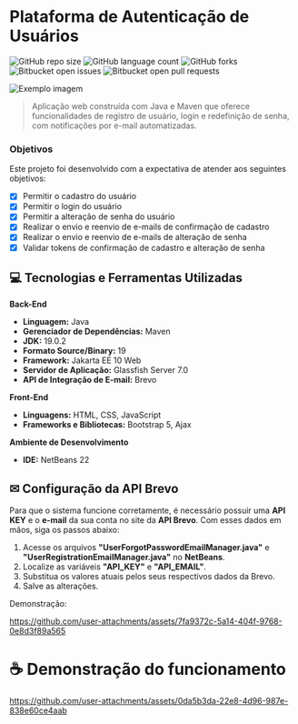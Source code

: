 # Plataforma de Autenticação de Usuários

![GitHub repo size](https://img.shields.io/github/repo-size/isaquesv/user-auth-platform?style=for-the-badge)
![GitHub language count](https://img.shields.io/github/languages/count/isaquesv/user-auth-platform?style=for-the-badge)
![GitHub forks](https://img.shields.io/github/forks/isaquesv/user-auth-platform?style=for-the-badge)
![Bitbucket open issues](https://img.shields.io/bitbucket/issues/isaquesv/user-auth-platform?style=for-the-badge)
![Bitbucket open pull requests](https://img.shields.io/bitbucket/pr-raw/isaquesv/user-auth-platform?style=for-the-badge)

<img src="https://github.com/user-attachments/assets/f67aee99-3414-4fef-85e6-6a7051c5db7d" alt="Exemplo imagem">

> Aplicação web construída com Java e Maven que oferece funcionalidades de registro de usuário, login e redefinição de senha, com notificações por e-mail automatizadas.

### Objetivos

Este projeto foi desenvolvido com a expectativa de atender aos seguintes objetivos:

- [x] Permitir o cadastro do usuário
- [x] Permitir o login do usuário
- [x] Permitir a alteração de senha do usuário
- [x] Realizar o envio e reenvio de e-mails de confirmação de cadastro
- [x] Realizar o envio e reenvio de e-mails de alteração de senha
- [x] Validar tokens de confirmação de cadastro e alteração de senha

## 💻 Tecnologias e Ferramentas Utilizadas

<b>Back-End</b>
- <b>Linguagem:</b> Java
- <b>Gerenciador de Dependências:</b> Maven
- <b>JDK:</b> 19.0.2
- <b>Formato Source/Binary:</b> 19
- <b>Framework:</b> Jakarta EE 10 Web
- <b>Servidor de Aplicação:</b> Glassfish Server 7.0
- <b>API de Integração de E-mail:</b> Brevo

<b>Front-End</b>
- <b>Linguagens:</b> HTML, CSS, JavaScript
- <b>Frameworks e Bibliotecas:</b> Bootstrap 5, Ajax

<b>Ambiente de Desenvolvimento</b>
- <b>IDE:</b> NetBeans 22

## ✉ Configuração da API Brevo

Para que o sistema funcione corretamente, é necessário possuir uma <b>API KEY</b> e o <b>e-mail</b> da sua conta no site da <b>API Brevo</b>.
Com esses dados em mãos, siga os passos abaixo:

1. Acesse os arquivos <b>"UserForgotPasswordEmailManager.java"</b> e <b>"UserRegistrationEmailManager.java"</b> no <b>NetBeans</b>.
2. Localize as variáveis <b>"API_KEY"</b> e <b>"API_EMAIL"</b>.
3. Substitua os valores atuais pelos seus respectivos dados da Brevo.
4. Salve as alterações.

Demonstração:

https://github.com/user-attachments/assets/7fa9372c-5a14-404f-9768-0e8d3f89a565

# ☕ Demonstração do funcionamento

https://github.com/user-attachments/assets/0da5b3da-22e8-4d96-987e-838e60ce4aab
